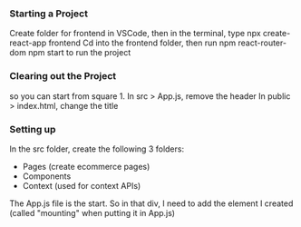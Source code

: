 ### Starting a Project
Create folder for frontend in VSCode, then in the terminal, type npx create-react-app frontend
Cd into the frontend folder, then run npm react-router-dom
npm start to run the project

### Clearing out the Project
so you can start from square 1.
In src > App.js, remove the header
In public > index.html, change the title

### Setting up
In the src folder, create the following 3 folders:
- Pages (create ecommerce pages)
- Components
- Context (used for context APIs)

The App.js file is the start. So in that div, I need to add the <Navbar /> element I created
(called "mounting" when putting it in App.js)

